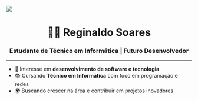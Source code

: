 ![](banner.jpg)
<h1 align="center">👨‍💻 Reginaldo Soares</h1>
<h3 align="center">Estudante de Técnico em Informática | Futuro Desenvolvedor</h3>
<hr>

- 💼 Interesse em **desenvolvimento de software e tecnologia**  
- 📚 Cursando **Técnico em Informática** com foco em programação e redes  
- 🌍 Buscando crescer na área e contribuir em projetos inovadores  
